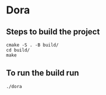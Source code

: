 # Dora

## Steps to build the project
```
cmake -S . -B build/
cd build/
make
```
## To run the build run
```
./dora
```
